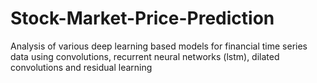 # Stock-Market-Price-Prediction
Analysis of various deep learning based models for financial time series data using convolutions, recurrent neural networks (lstm), dilated convolutions and residual learning
